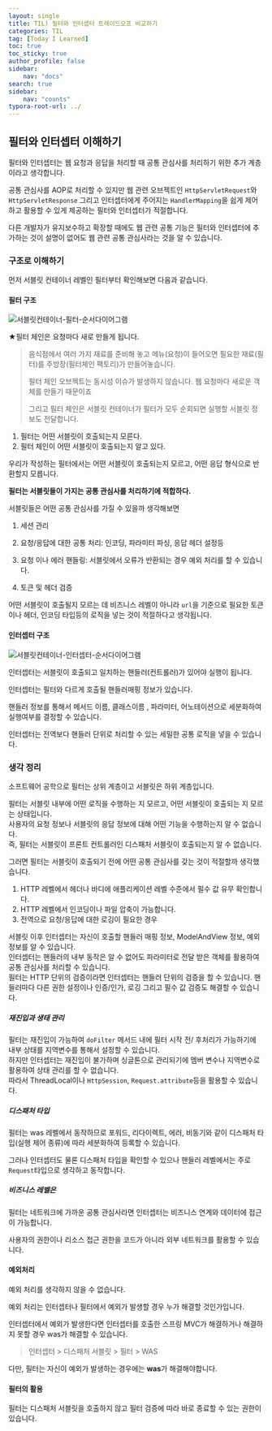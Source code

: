 ```yaml
---
layout: single
title: TIL) 필터와 인터셉터 트레이드오프 비교하기
categories: TIL
tag: [Today I Learned]
toc: true
toc_sticky: true
author_profile: false
sidebar:
    nav: "docs"
search: true
sidebar:
    nav: "counts"
typora-root-url: ../
---
```


## 필터와 인터셉터 이해하기

필터와 인터셉터는 웹 요청과 응답을 처리할 때 공통 관심사를 처리하기 위한 추가 계층이라고 생각합니다.

공통 관심사를 AOP로 처리할 수 있지만 웹 관련 오브젝트인 `HttpServletRequest`와 `HttpServletResponse` 그리고 인터셉터에게 주어지는 `HandlerMapping`을 쉽게 제어하고 활용할 수 있게 제공하는 필터와 인터셉터가 적절합니다.

다른 개발자가 유지보수하고 확장할 때에도 웹 관련 공통 기능은 필터와 인터셉터에 추가하는 것이 설명이 없어도 웹 관련 공통 관심사라는 것을 알 수 있습니다.



### 구조로  이해하기

먼저 서블릿 컨테이너 레벨인 필터부터 확인해보면 다음과 같습니다.

#### 필터 구조


![서블릿컨테이너-필터-순서다이어그램](/images/2025-04-06-til-2025-04-06/서블릿컨테이너-필터-순서다이어그램.png)

★필터 체인은 요청마다 새로 만들게 됩니다.

> 음식점에서 여러 가지 재료를 준비해 놓고 메뉴(요청)이 들어오면 필요한 재료(필터)를 주방장(필터체인 팩토리)가 만들어놓습니다.
>
> 필터 체인 오브젝트는 동시성 이슈가 발생하지 않습니다. 웹 요청마다 새로운 객체를 만들기 때문이죠
>
> 그리고 필터 체인은 서블릿 컨테이너가 필터가 모두 순회되면 실행할 서블릿 정보도 전달합니다.



1. 필터는 어떤 서블릿이 호출되는지 모른다.
2. 필터 체인이 어떤 서블릿이 호출되는지 알고 있다.

우리가 작성하는 필터에서는 어떤 서블릿이 호출되는지 모르고, 어떤 응답 형식으로 반환할지 모릅니다.

**필터는 서블릿들이 가지는 공통 관심사를 처리하기에 적합하다.**

서블릿들은 어떤 공통 관심사를 가질 수 있을까 생각해보면 

1. 세션 관리
2. 요청/응답에 대한 공통 처리: 인코딩, 파라미터 파싱, 응답 헤더 설정등
3. 요청 이나 에러 핸들링: 서블릿에서 오류가 반환되는 경우 예외 처리를 할 수 있습니다.

4. 토큰 및 헤더 검증

어떤 서블릿이 호출될지 모르는 데 비즈니스 레벨이 아니라 `url`을 기준으로 필요한 토큰이나 헤더, 인코딩 타입등의 로직을 넣는 것이 적절하다고 생각됩니다.



#### 인터셉터 구조

![서블릿컨테이너-인터셉터-순서다이어그램](/images/2025-04-06-til-2025-04-06/서블릿컨테이너-인터셉터-순서다이어그램.png)

인터셉터는 서블릿이 호출되고 일치하는 핸들러(컨트롤러)가 있어야 실행이 됩니다.

인터셉터는 필터와 다르게 호출될 핸들러매핑 정보가 있습니다.

핸들러 정보를 통해서 메서드 이름, 클래스이름 , 파라미터, 어노테이션으로 세분화하여 실행여부를 결정할 수 있습니다.

인터셉터는 전역보다 핸들러 단위로 처리할 수 있는 세밀한 공통 로직을 넣을 수 있습니다.



### 생각 정리

소프트웨어 공학으로 필터는 상위 계층이고 서블릿은 하위 계층입니다.

필터는 서블릿 내부에 어떤 로직을 수행하는 지 모르고, 어떤 서블릿이 호출되는 지 모르는 상태입니다.  
사용자의 요청 정보나 서블릿의 응답 정보에 대해 어떤 기능을 수행하는지 알 수 없습니다.  
즉, 필터는 서블릿이 프론트 컨트롤러인 디스패처 서블릿이 호출되는지 알 수 없습니다.

그러면 필터는 서블릿이 호출되기 전에 어떤 공통 관심사를 갖는 것이 적절할까 생각했습니다.

1. HTTP 레벨에서 헤더나 바디에 애플리케이션 레벨 수준에서 필수 값 유무 확인합니다.
2. HTTP 레벨에서 인코딩이나 파일 압축이 가능합니다.
3. 전역으로 요청/응답에 대한 로깅이 필요한 경우



서블릿 이후 인터셉터는 자신이 호출할 핸들러 매핑 정보, ModelAndView 정보, 예외 정보를 알 수 있습니다.  
인터셉터는 핸들러의 내부 동작은 알 수 없어도 파라미터로 전달 받은 객체를 활용하여 공통 관심사를 처리할 수 있습니다.  
필터는 HTTP 단위의 검증이라면 인터셉터는 핸들러 단위의 검증을 할 수 있습니다. 핸들러마다 다른 권한 설정이나 인증/인가, 로깅 그리고 필수 값 검증도 해결할 수 있습니다.

##### 재진입과 생태 관리

필터는 재진입이 가능하여 `doFilter` 메서드 내에 필터 시작 전/ 후처리가 가능하기에 내부 상태를 지역변수를 통해서 설정할 수 있습니다.  
하지만 인터셉터는 재진입이 불가하며 싱글톤으로 관리되기에 멤버 변수나 지역변수로 활용하여 상태 관리를 할 수 없습니다.  
따라서 ThreadLocal이나 `HttpSession`, `Request.attribute`등을 활용할 수 있습니다.

##### 디스패처 타입

필터는 was 레벨에서 동작하므로 포워드, 리다이렉트, 에러, 비동기와 같이 디스패처 타입(실행 제어 종류)에 따라 세분화하여 등록할 수 있습니다.

그러나 인터셉터도 물론 디스패처 타입을 확인할 수 있으나 핸들러 레벨에서는 주로 `Request`타입으로 생각하고 동작합니다.

##### 비즈니스 레벨은

필터는 네트워크에 가까운 공통 관심사라면 인터셉터는 비즈니스 연계와 데이터에 접근이 가능합니다.

사용자의 권한이나 리소스 접근 권한을 코드가 아니라 외부 네트워크를 활용할 수 있습니다.

#### 예외처리

예외 처리를 생각하지 않을 수 없습니다.

예외 처리는 인터셉터나 필터에서 예외가 발생할 경우 누가 해결할 것인가입니다.

인터셉터에서 예외가 발생한다면 인터셉터를 호출한 스프링 MVC가 해결하거나 해결하지 못할 경우 was가 해결할 수 있습니다.

> 인터셉터 > 디스패처 서블릿 > 필터 > WAS



다만, 필터는 자신이 예외가 발생하는 경우에는 **was**가 해결해야합니다.

#### 필터의 활용

필터는 디스패처 서블릿을 호출하지 않고 필터 검증에 따라 바로 종료할 수 있는 권한이 있습니다.
